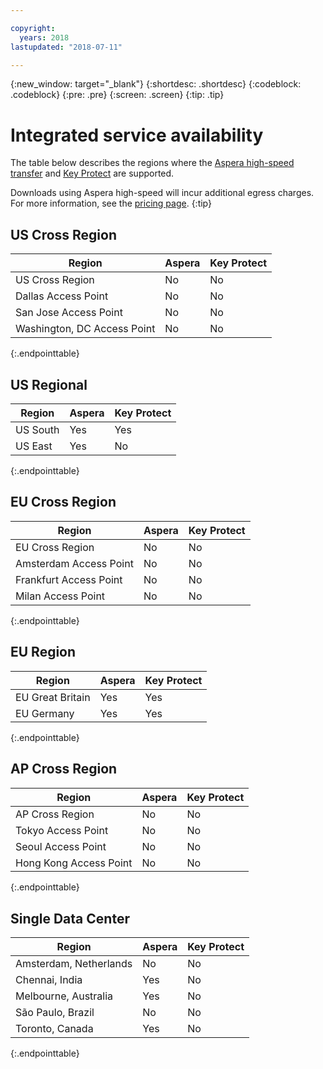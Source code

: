 ```yaml
---

copyright:
  years: 2018
lastupdated: "2018-07-11"

---
```

{:new_window: target="_blank"}
{:shortdesc: .shortdesc}
{:codeblock: .codeblock}
{:pre: .pre}
{:screen: .screen}
{:tip: .tip}

# Integrated service availability
The table below describes the regions where the [Aspera high-speed transfer](/docs/services/cloud-object-storage/basics/aspera.html#Aspera-high-speed-transfer) and [Key Protect](/docs/services/cloud-object-storage/basics/encryption.html#sse-kp) are supported.

Downloads using Aspera high-speed will incur additional egress charges. For more information, see the [pricing page](https://www.ibm.com/cloud-computing/bluemix/pricing-object-storage).
{:tip}

## US Cross Region

<table>
  <thead>
    <tr>
      <th>Region</th>
      <th>Aspera</th>
      <th>Key Protect</th>
    </tr>
  </thead>
    <tr>
    <td rowspan="2">US Cross Region</td>
  <tr>
    <td>No</td>
    <td>No</td>
  </tr>
  <tr>
    <td rowspan="2">Dallas Access Point</td>
  </tr>
  <tr>
    <td>No</td>
    <td>No</td>
  </tr>
  <tr>
    <td rowspan="2">San Jose Access Point</td>
  </tr>
  <tr>
    <td>No</td>
    <td>No</td>
  </tr>
  <tr>
    <td rowspan="2">Washington, DC Access Point</td>
    <td>No</td>
    <td>No</td>
  </tr>
  </tr>
</table>
{:.endpointtable}


## US Regional

<table>
  <thead>
    <tr>
      <th>Region</th>
      <th>Aspera</th>
      <th>Key Protect</th>
    </tr>
  </thead>
    <tr>
    <td rowspan="2">US South</td>
    <td>Yes</td>
    <td>Yes</td>
  <tr>
  </tr>
  <tr>
  <td rowspan="2">US East</td>
    <td>Yes</td>
    <td>No</td>
<tr>
</tr>
</table>
{:.endpointtable}


## EU Cross Region

<table>
  <thead>
    <tr>
      <th>Region</th>
      <th>Aspera</th>
      <th>Key Protect</th>
    </tr>
  </thead>
    <tr>
    <td rowspan="2">EU Cross Region</td>
    <td>No</td>
    <td>No</td>
  <tr>
  <tr>
    <td rowspan="2">Amsterdam Access Point</td>
    <td>No</td>
    <td>No</td>
  <tr>
  <tr>
    <td rowspan="2">Frankfurt Access Point</td>
    <td>No</td>
    <td>No</td>
  <tr>
  <tr>
    <td rowspan="2">Milan Access Point</td>
    <td>No</td>
    <td>No</td>
  <tr>
  </tr>
  </tr>
</table>
{:.endpointtable}

## EU Region

<table>
  <thead>
    <tr>
      <th>Region</th>
      <th>Aspera</th>
      <th>Key Protect</th>
    </tr>
  </thead>
  <tr>
    <td rowspan="2">EU Great Britain</td>
    <td>Yes</td>
    <td>Yes</td>
    <tr>
  <tr>
    <td rowspan="2">EU Germany</td>
    <td>Yes</td>
    <td>Yes</td>
    <tr>
  <tr>
    </td>
</table>
{:.endpointtable}

## AP Cross Region

<table>
  <thead>
    <tr>
      <th>Region</th>
      <th>Aspera</th>
      <th>Key Protect</th>
    </tr>
  </thead>
    <tr>
    <td rowspan="2">AP Cross Region</td>
    <td>No</td>
    <td>No</td>
    <tr>
  <tr>
  <tr>
    <td rowspan="2">Tokyo Access Point</td>
    <td>No</td>
    <td>No</td>
    <tr>
  <tr>
  <tr>
    <td rowspan="2">Seoul Access Point</td>
    <td>No</td>
    <td>No</td>
    <tr>
  <tr>
  </tr>
  <tr>
    <td rowspan="2">Hong Kong Access Point</td>
    <td>No</td>
    <td>No</td>
    <tr>
  <tr>
  </tr>
</table>
{:.endpointtable}

## Single Data Center

<table>
  <thead>
    <tr>
      <th>Region</th>
      <th>Aspera</th>
      <th>Key Protect</th>
    </tr>
  </thead>
  <tr>
    <td rowspan="2">Amsterdam, Netherlands</td>
    <td>No</td>
    <td>No</td>
  <tr>
  <tr>
    </td>
  </tr>
  <tr>
    <td rowspan="2">Chennai, India</td>
    <td>Yes</td>
    <td>No</td>
  <tr>
  <tr>
    </td>
  </tr>
  <tr>
    <td rowspan="2">Melbourne, Australia</td>
    <td>Yes</td>
    <td>No</td>
  <tr>
  <tr>
    </td>
  </tr>
  <tr>
    <td rowspan="2">São Paulo, Brazil</td>
    <td>No</td>
    <td>No</td>
  <tr>
  <tr>
  </td>
  </tr>
  <tr>
    <td rowspan="2">Toronto, Canada</td>
    <td>Yes</td>
    <td>No</td>
  <tr>
</table>
{:.endpointtable}

